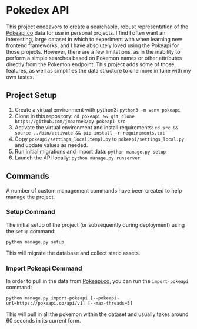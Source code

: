 # Pokedex API

This project endeavors to create a searchable, robust representation of the [Pokeapi.co](https://pokeapi.co/) data for use in personal projects. I find I often want an interesting, large dataset in which to experiment with when learning new frontend frameworks, and I have absolutely loved using the Pokeapi for those projects. However, there are a few limitations, as in the inability to perform a simple searches based on Pokemon names or other attributes directly from the Pokemon endpoint. This project adds some of those features, as well as simplifies the data structure to one more in tune with my own tastes.

## Project Setup

1. Create a virtual environment with python3: `python3 -m venv pokeapi`
2. Clone in this repository: `cd pokeapi && git clone https://github.com/jmbarne3/py-pokeapi src`
3. Activate the virtual environment and install requirements: `cd src && source ../bin/activate && pip install -r requirements.txt`
4. Copy `pokeapi/settings_local.templ.py` to `pokeapi/settings_local.py` and update values as needed.
5. Run initial migrations and import data: `python manage.py setup`
6. Launch the API locally: `python manage.py runserver`

## Commands

A number of custom management commands have been created to help manage the project.

### Setup Command

The initial setup of the project (or subsequently during deployment) using the `setup` command:

```
python manage.py setup
```

This will migrate the database and collect static assets.

### Import Pokeapi Command

In order to pull in the data from [Pokeapi.co](https://pokeapi.co), you can run the `import-pokeapi` command:

```
python manage.py import-pokeapi [--pokeapi-url=https://pokeapi.co/api/v1] [--max-threads=5]
```

This will pull in all the pokemon within the dataset and usually takes around 60 seconds in its current form.
